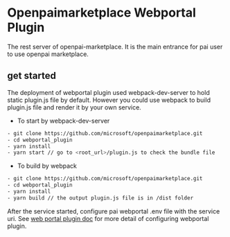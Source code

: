 # Openpaimarketplace Webportal Plugin

The rest server of openpai-marketplace. It is the main entrance for pai user to use openpai marketplace.

## get started

The deployment of webportal plugin used webpack-dev-server to hold static plugin.js file by default. However you could use webpack to build plugin.js file and render it by your own service.

- To start by webpack-dev-server

```sh
- git clone https://github.com/microsoft/openpaimarketplace.git
- cd webportal_plugin
- yarn install
- yarn start // go to <root_url>/plugin.js to check the bundle file
```

- To build by webpack

```sh
- git clone https://github.com/microsoft/openpaimarketplace.git
- cd webportal_plugin
- yarn install
- yarn build // the output plugin.js file is in /dist folder
```

After the service started, configure pai webportal .env file with the service uri. See [web portal plugin doc](https://github.com/microsoft/pai/blob/master/docs/webportal/PLUGINS.md) for more detail of configuring webportal plugin.
